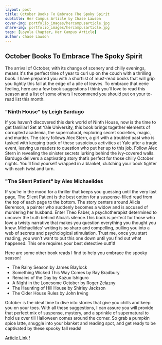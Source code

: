```yaml
---
layout: post
title: October Books To Embrace The Spoky Spirit
subtitle: Her Campus Article by Chase Lawson
cover-img: portfolio_images/hercampusarticle.jpg
share-img: portfolio_images/hercampusarticle.jpg
tags: [Loyola Chapter, Her Campus Article]
author: Chase Lawson
---
```

## October Books To Embrace The Spoky Spirit

The arrival of October, with its change of scenery and chilly evenings, means it's the perfect time of year to curl up on the couch with a thrilling book. I have prepared you with a shortlist of must-read books that will grip you tightly this fall at the edge of a pile of leaves. To embrace that eerie feeling, here are a few book suggestions I think you’ll love to read this season and a list of some others I recommend you should put on your to-read list this month.

### "Ninth House" by Leigh Bardugo
If you haven’t discovered this dark world of Ninth House, now is the time to get familiar! Set at Yale University, this book brings together elements of corrupted academia, the supernatural, exploring secret societies, magic, and murder. The story follows Alex Stern, a girl with a troubled past who is tasked with keeping track of these suspicious activities at Yale after a tragic event, leaving us readers to question who put her up to this job. Follow Alex Stern in revealing the sinister secrets lurking behind the ivy-covered walls. Bardugo delivers a captivating story that’s perfect for those chilly October nights. You’ll find yourself wrapped in a blanket, clutching your book tighter with each twist and turn. 

### "The Silent Patient" by Alex Michaelides
If you’re in the mood for a thriller that keeps you guessing until the very last page, The Silent Patient  is the best option for a suspense-filled read from the top of each page to the bottom. The story centers around Alicia Berenson, a painter who suddenly becomes a widow and is accused of murdering her husband. Enter Theo Faber, a psychotherapist determined to uncover the truth behind Alicia’s silence.This book is perfect for those who love a twisty narrative that makes you question everything you thought you knew. Michaelides’ writing is so sharp and compelling, pulling you into a web of secrets and psychological stimulation. Trust me, once you start reading, you won’t want to put this one down until you find out what happened. This one requires your best detective outfit!

Here are some other book reads I find to help you embrace the spooky season!
- The Rainy Season by James Blaylock
- Something Wicked This Way Comes by Ray Bradbury
- Remains of the Day by Kazuo Ishiguro
- A Night in the Lonesome October by Roger Zelazny
- The Haunting of Hill House by Shirley Jackson
- The Cider House Rules by John Irving

October is the ideal time to dive into stories that give you chills and keep you on your toes. With all these suggestions, I can assure you will provide that perfect mix of suspense, mystery, and a sprinkle of supernatural to hold us over till Halloween comes around the corner. So grab a pumpkin spice latte, snuggle into your blanket and reading spot, and get ready to be captivated by these spooky fall reads!

[Article Link](https://www.hercampus.com/school/lum/october-books-to-embrace-the-spooky-spirit/) !
